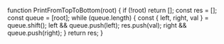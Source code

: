 function PrintFromTopToBottom(root) {
  if (!root) return [];
  const res = [];
  const queue = [root];
  while (queue.length) {
    const { left, right, val } = queue.shift();
    left && queue.push(left);
    res.push(val);
    right && queue.push(right);
  }
  return res;
}